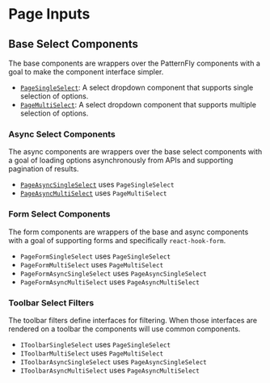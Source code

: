 # Page Inputs

## Base Select Components

The base components are wrappers over the PatternFly components with a goal to make the component interface simpler.

- [`PageSingleSelect`](./PageSingleSelect.tsx): A select dropdown component that supports single selection of options.
- [`PageMultiSelect`](./PageMultiSelect.tsx): A select dropdown component that supports multiple selection of options.

### Async Select Components

The async components are wrappers over the base select components with a goal of loading options asynchronously from APIs and supporting pagination of results.

- [`PageAsyncSingleSelect`](./PageAsyncSingleSelect.tsx) uses `PageSingleSelect`
- [`PageAsyncMultiSelect`](./PageAsyncMultiSelect.tsx) uses `PageMultiSelect`

### Form Select Components

The form components are wrappers of the base and async components with a goal of supporting forms and specifically `react-hook-form`.

- `PageFormSingleSelect` uses `PageSingleSelect`
- `PageFormMultiSelect` uses `PageMultiSelect`
- `PageFormAsyncSingleSelect` uses `PageAsyncSingleSelect`
- `PageFormAsyncMultiSelect` uses `PageAsyncMultiSelect`

### Toolbar Select Filters

The toolbar filters define interfaces for filtering. When those interfaces are rendered on a toolbar the components will use common components.

- `IToolbarSingleSelect` uses `PageSingleSelect`
- `IToolbarMultiSelect` uses `PageMultiSelect`
- `IToolbarAsyncSingleSelect` uses `PageAsyncSingleSelect`
- `IToolbarAsyncMultiSelect` uses `PageAsyncMultiSelect`
